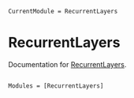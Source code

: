 ```@meta
CurrentModule = RecurrentLayers
```

# RecurrentLayers

Documentation for [RecurrentLayers](https://github.com/MartinuzziFrancesco/RecurrentLayers.jl).

```@index
```

```@autodocs
Modules = [RecurrentLayers]
```
